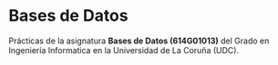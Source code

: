 # Bases de Datos

Prácticas de la asignatura **Bases de Datos (614G01013)** del Grado en Ingeniería Informatica en la Universidad de La Coruña (UDC).